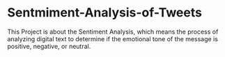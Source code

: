 # Sentmiment-Analysis-of-Tweets
This Project is about the Sentiment Analysis, which means the process of analyzing digital text to determine if the emotional tone of the message is positive, negative, or neutral.
